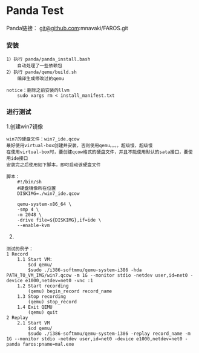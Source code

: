 # Panda Test

Panda链接： git@github.com:mnavaki/FAROS.git

### 安装

    1）执行 panda/panda_install.bash
        自动处理了一些依赖包
    2）执行 panda/qemu/build.sh
        编译生成修改过的qemu

    notice：删除之前安装的llvm
        sudo xargs rm < install_manifest.txt

### 进行测试

1.创建win7镜像

	win7的硬盘文件：win7_ide.qcow
	最好使用virtual-box创建并安装，否则使用qemu。。。。超级慢，超级慢
	在使用virtual-box时，要创建qcow格式的硬盘文件，并且不能使用默认的sata接口，要使用ide接口
	安装完之后使用如下脚本，即可启动该硬盘文件

    脚本：
		#!/bin/sh
		#硬盘镜像所在位置
		DISKIMG=./win7_ide.qcow

		qemu-system-x86_64 \
		-smp 4 \
		-m 2048 \
		-drive file=${DISKIMG},if=ide \
		--enable-kvm

2.


    测试的例子：
    1 Record
        1.1 Start VM:
            $cd qemu/
            $sudo ./i386-softmmu/qemu-system-i386 -hda PATH_TO_VM_IMG/win7.qcow -m 1G --monitor stdio -netdev user,id=net0 -device e1000,netdev=net0 -vnc :1
        1.2 Start recording
            (qemu) begin_record record_name
        1.3 Stop recording
            (qemu) stop_record
        1.4 Exit QEMU
            (qemu) quit
    2 Replay
        2.1 Start VM
            $cd qemu/
            $sudo ./i386-softmmu/qemu-system-i386 -replay record_name -m 1G --monitor stdio -netdev user,id=net0 -device e1000,netdev=net0 -panda faros:pname=mal.exe
